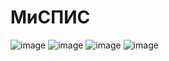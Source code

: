 # МиСПИС
![image](https://github.com/user-attachments/assets/69de2199-2c61-4af4-8dda-b7df6fef3161)
![image](https://github.com/user-attachments/assets/8a6698b7-b615-4b27-9c4b-f08d5ec57804)
![image](https://github.com/user-attachments/assets/1489d1ec-91da-4e6e-b1d5-6e9315af80f6)
![image](https://github.com/user-attachments/assets/3bcf3a72-456a-454b-ada0-4c014dc1acdb)



